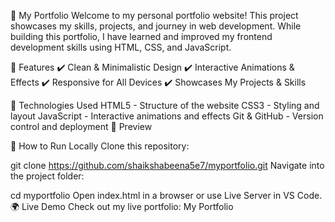 🌟 My Portfolio
Welcome to my personal portfolio website! This project showcases my skills, projects, and journey in web development. While building this portfolio, I have learned and improved my frontend development skills using HTML, CSS, and JavaScript.

🚀 Features
✔️ Clean & Minimalistic Design
✔️ Interactive Animations & Effects
✔️ Responsive for All Devices
✔️ Showcases My Projects & Skills

📂 Technologies Used
HTML5 - Structure of the website
CSS3 - Styling and layout
JavaScript - Interactive animations and effects
Git & GitHub - Version control and deployment
📸 Preview

📌 How to Run Locally
Clone this repository:

git clone https://github.com/shaikshabeena5e7/myportfolio.git
Navigate into the project folder:

cd myportfolio
Open index.html in a browser or use Live Server in VS Code.
🌍 Live Demo
Check out my live portfolio: My Portfolio